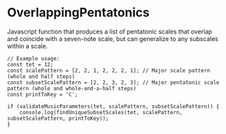 # OverlappingPentatonics
Javascript function that produces a list of pentatonic scales that overlap and coincide with a seven-note scale, but can generalize to any subscales within a scale.

```
// Example usage:
const tet = 12;
const scalePattern = [2, 2, 1, 2, 2, 2, 1]; // Major scale pattern (whole and half steps)
const subsetScalePattern = [2, 2, 3, 2, 3]; // Major pentatonic scale pattern (whole and whole-and-a-half steps)
const printToKey = 'C';

if (validateMusicParameters(tet, scalePattern, subsetScalePattern)) {
	console.log(findUniqueSubsetScales(tet, scalePattern, subsetScalePattern, printToKey));
}
```
